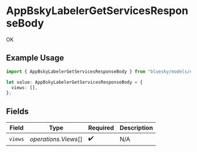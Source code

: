# AppBskyLabelerGetServicesResponseBody

OK

## Example Usage

```typescript
import { AppBskyLabelerGetServicesResponseBody } from "bluesky/models/operations";

let value: AppBskyLabelerGetServicesResponseBody = {
  views: [],
};
```

## Fields

| Field                | Type                 | Required             | Description          |
| -------------------- | -------------------- | -------------------- | -------------------- |
| `views`              | *operations.Views*[] | :heavy_check_mark:   | N/A                  |